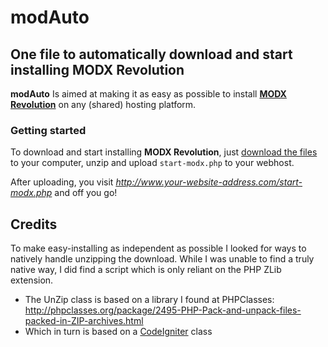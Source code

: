 # modAuto
## One file to automatically download and start installing MODX Revolution
**modAuto** Is aimed at making it as easy as possible to install [**MODX Revolution**](https://github.com/modxcms/revolution) on any (shared) hosting platform.
### Getting started ###
To download and start installing **MODX Revolution**, just [download the files](https://github.com/MaartenW/modAuto/archive/master.zip) to your computer, unzip and upload `start-modx.php` to your webhost.

After uploading, you visit
*http://www.your-website-address.com/start-modx.php*
and off you go!

## Credits

To make easy-installing as independent as possible I looked for ways to natively handle unzipping the download. While I was unable to find a truly native way, I did find a script which is only reliant on the PHP ZLib extension.

* The UnZip class is based on a library I found at PHPClasses:
http://phpclasses.org/package/2495-PHP-Pack-and-unpack-files-packed-in-ZIP-archives.html
* Which in turn is based on a [CodeIgniter](http://www.codeigniter.com/) class
